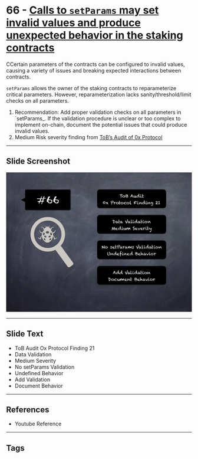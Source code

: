 
# 66 - [Calls to `setParams` may set invalid values and produce unexpected behavior in the staking contracts](./Calls%20to%20`setParams`%20may%20set%20invalid%20values%20and%20produce%20unexpected%20behavior%20in%20the%20staking%20contracts.md)

CCertain parameters of the contracts can be configured to invalid values, causing a variety of issues and breaking expected interactions between contracts. 

`setParams` allows the owner of the staking contracts to reparameterize critical parameters. However, reparameterization lacks sanity/threshold/limit checks on all parameters.

1. Recommendation: Add proper validation checks on all parameters in `setParams_. If the validation procedure is unclear or too complex to implement on-chain, document the potential issues that could produce invalid values.
2. Medium Risk severity finding from [ToB’s Audit of 0x Protocol](https://github.com/trailofbits/publications/blob/master/reviews/0x-protocol.pdf)
___
## Slide Screenshot
![066.png](../../images/7.%20Audit%20Findings%20101/066.png)
___
## Slide Text
- ToB Audit Ox Protocol Finding 21
- Data Validation
- Medium Severity
- No setParams Validation
- Undefined Behavior
- Add Validation
- Document Behavior
___
## References
- Youtube Reference
___
## Tags
